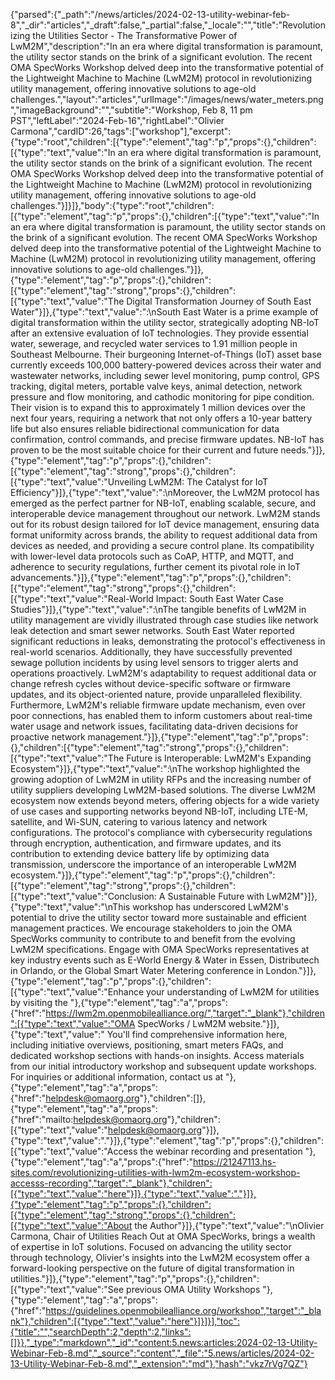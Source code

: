 {"parsed":{"_path":"/news/articles/2024-02-13-utility-webinar-feb-8","_dir":"articles","_draft":false,"_partial":false,"_locale":"","title":"Revolutionizing the Utilities Sector - The Transformative Power of LwM2M","description":"In an era where digital transformation is paramount, the utility sector stands on the brink of a significant evolution. The recent OMA SpecWorks Workshop delved deep into the transformative potential of the Lightweight Machine to Machine (LwM2M) protocol in revolutionizing utility management, offering innovative solutions to age-old challenges.","layout":"articles","urlImage":"/images/news/water_meters.png","imageBackground":"","subtitle":"Workshop, Feb 8, 11 pm PST","leftLabel":"2024-Feb-16","rightLabel":"Olivier Carmona","cardID":26,"tags":["workshop"],"excerpt":{"type":"root","children":[{"type":"element","tag":"p","props":{},"children":[{"type":"text","value":"In an era where digital transformation is paramount, the utility sector stands on the brink of a significant evolution. The recent OMA SpecWorks Workshop delved deep into the transformative potential of the Lightweight Machine to Machine (LwM2M) protocol in revolutionizing utility management, offering innovative solutions to age-old challenges."}]}]},"body":{"type":"root","children":[{"type":"element","tag":"p","props":{},"children":[{"type":"text","value":"In an era where digital transformation is paramount, the utility sector stands on the brink of a significant evolution. The recent OMA SpecWorks Workshop delved deep into the transformative potential of the Lightweight Machine to Machine (LwM2M) protocol in revolutionizing utility management, offering innovative solutions to age-old challenges."}]},{"type":"element","tag":"p","props":{},"children":[{"type":"element","tag":"strong","props":{},"children":[{"type":"text","value":"The Digital Transformation Journey of South East Water"}]},{"type":"text","value":":\nSouth East Water is a prime example of digital transformation within the utility sector, strategically adopting NB-IoT after an extensive evaluation of IoT technologies. They provide essential water, sewerage, and recycled water services to 1.91 million people in Southeast Melbourne. Their burgeoning Internet-of-Things (IoT) asset base currently exceeds 100,000 battery-powered devices across their water and wastewater networks, including sewer level monitoring, pump control, GPS tracking, digital meters, portable valve keys, animal detection, network pressure and flow monitoring, and cathodic monitoring for pipe condition. Their vision is to expand this to approximately 1 million devices over the next four years, requiring a network that not only offers a 10-year battery life but also ensures reliable bidirectional communication for data confirmation, control commands, and precise firmware updates. NB-IoT has proven to be the most suitable choice for their current and future needs."}]},{"type":"element","tag":"p","props":{},"children":[{"type":"element","tag":"strong","props":{},"children":[{"type":"text","value":"Unveiling LwM2M: The Catalyst for IoT Efficiency"}]},{"type":"text","value":":\nMoreover, the LwM2M protocol has emerged as the perfect partner for NB-IoT, enabling scalable, secure, and interoperable device management throughout our network. LwM2M stands out for its robust design tailored for IoT device management, ensuring data format uniformity across brands, the ability to request additional data from devices as needed, and providing a secure control plane. Its compatibility with lower-level data protocols such as CoAP, HTTP, and MQTT, and adherence to security regulations, further cement its pivotal role in IoT advancements."}]},{"type":"element","tag":"p","props":{},"children":[{"type":"element","tag":"strong","props":{},"children":[{"type":"text","value":"Real-World Impact: South East Water Case Studies"}]},{"type":"text","value":":\nThe tangible benefits of LwM2M in utility management are vividly illustrated through case studies like network leak detection and smart sewer networks. South East Water reported significant reductions in leaks, demonstrating the protocol's effectiveness in real-world scenarios. Additionally, they have successfully prevented sewage pollution incidents by using level sensors to trigger alerts and operations proactively. LwM2M's adaptability to request additional data or change refresh cycles without device-specific software or firmware updates, and its object-oriented nature, provide unparalleled flexibility. Furthermore, LwM2M's reliable firmware update mechanism, even over poor connections, has enabled them to inform customers about real-time water usage and network issues, facilitating data-driven decisions for proactive network management."}]},{"type":"element","tag":"p","props":{},"children":[{"type":"element","tag":"strong","props":{},"children":[{"type":"text","value":"The Future is Interoperable: LwM2M's Expanding Ecosystem"}]},{"type":"text","value":":\nThe workshop highlighted the growing adoption of LwM2M in utility RFPs and the increasing number of utility suppliers developing LwM2M-based solutions. The diverse LwM2M ecosystem now extends beyond meters, offering objects for a wide variety of use cases and supporting networks beyond NB-IoT, including LTE-M, satellite, and Wi-SUN, catering to various latency and network configurations. The protocol's compliance with cybersecurity regulations through encryption, authentication, and firmware updates, and its contribution to extending device battery life by optimizing data transmission, underscore the importance of an interoperable LwM2M ecosystem."}]},{"type":"element","tag":"p","props":{},"children":[{"type":"element","tag":"strong","props":{},"children":[{"type":"text","value":"Conclusion: A Sustainable Future with LwM2M"}]},{"type":"text","value":"\nThis workshop has underscored LwM2M's potential to drive the utility sector toward more sustainable and efficient management practices. We encourage stakeholders to join the OMA SpecWorks community to contribute to and benefit from the evolving LwM2M specifications. Engage with OMA SpecWorks representatives at key industry events such as E-World Energy & Water in Essen, Distributech in Orlando, or the Global Smart Water Metering conference in London."}]},{"type":"element","tag":"p","props":{},"children":[{"type":"text","value":"Enhance your understanding of LwM2M for utilities by visiting the "},{"type":"element","tag":"a","props":{"href":"https://lwm2m.openmobilealliance.org/","target":"_blank"},"children":[{"type":"text","value":"OMA SpecWorks / LwM2M website."}]},{"type":"text","value":" You'll find comprehensive information here, including initiative overviews, positioning, smart meters FAQs, and dedicated workshop sections with hands-on insights. Access materials from our initial introductory workshop and subsequent update workshops. For inquiries or additional information, contact us at "},{"type":"element","tag":"a","props":{"href":"helpdesk@omaorg.org"},"children":[]},{"type":"element","tag":"a","props":{"href":"mailto:helpdesk@omaorg.org"},"children":[{"type":"text","value":"helpdesk@omaorg.org"}]},{"type":"text","value":"."}]},{"type":"element","tag":"p","props":{},"children":[{"type":"text","value":"Access the webinar recording and presentation "},{"type":"element","tag":"a","props":{"href":"https://21247113.hs-sites.com/revolutionizing-utilities-with-lwm2m-ecosystem-workshop-accesss-recording","target":"_blank"},"children":[{"type":"text","value":"here"}]},{"type":"text","value":"."}]},{"type":"element","tag":"p","props":{},"children":[{"type":"element","tag":"strong","props":{},"children":[{"type":"text","value":"About the Author"}]},{"type":"text","value":"\nOlivier Carmona, Chair of Utilities Reach Out at OMA SpecWorks, brings a wealth of expertise in IoT solutions. Focused on advancing the utility sector through technology, Olivier's insights into the LwM2M ecosystem offer a forward-looking perspective on the future of digital transformation in utilities."}]},{"type":"element","tag":"p","props":{},"children":[{"type":"text","value":"See previous OMA Utility Workshops "},{"type":"element","tag":"a","props":{"href":"https://guidelines.openmobilealliance.org/workshop","target":"_blank"},"children":[{"type":"text","value":"here"}]}]}],"toc":{"title":"","searchDepth":2,"depth":2,"links":[]}},"_type":"markdown","_id":"content:5.news:articles:2024-02-13-Utility-Webinar-Feb-8.md","_source":"content","_file":"5.news/articles/2024-02-13-Utility-Webinar-Feb-8.md","_extension":"md"},"hash":"vkz7rVg7QZ"}
